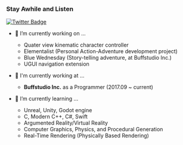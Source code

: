### Stay Awhile and Listen

[![Twitter Badge](https://img.shields.io/badge/-Twitter-1877f2?style=flat-square&logo=twitter&logoColor=white&link=https://twitter.com/altairkkw/)](https://twitter.com/altairkkw/)

- 🔭 I’m currently working on ...
    - Quater view kinematic character controller  
    - Elementalist (Personal Action-Adventure development project)  
    - Blue Wednesday (Story-telling adventure, at Buffstudio Inc.)
    - UGUI navigation extension  
    
- :beginner: I'm currently working at ...  
    - **Buffstudio Inc.** as a Programmer (2017.09 ~ current)  
    
- 🌱 I’m currently learning ...  
    - Unreal, Unity, Godot engine  
    - C, Modern C++, C#, Swift  
    - Argumented Reality/Virtual Reality  
    - Computer Graphics, Physics, and Procedural Generation  
    - Real-Time Rendering (Physically Based Rendering)

